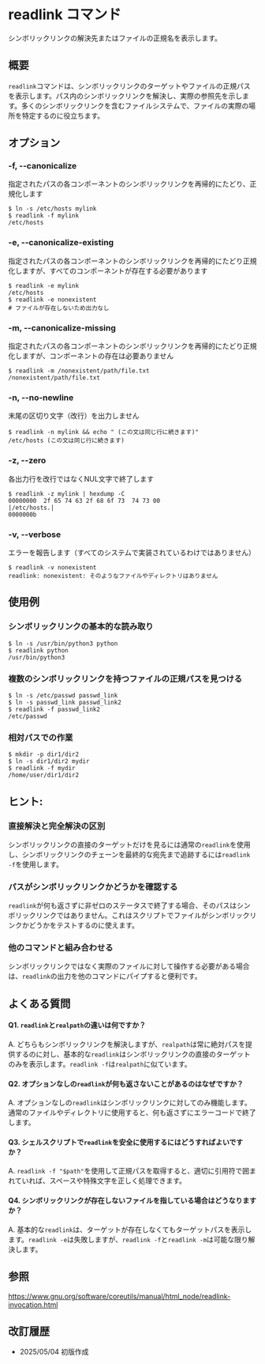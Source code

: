 # readlink コマンド

シンボリックリンクの解決先またはファイルの正規名を表示します。

## 概要

`readlink`コマンドは、シンボリックリンクのターゲットやファイルの正規パスを表示します。パス内のシンボリックリンクを解決し、実際の参照先を示します。多くのシンボリックリンクを含むファイルシステムで、ファイルの実際の場所を特定するのに役立ちます。

## オプション

### **-f, --canonicalize**

指定されたパスの各コンポーネントのシンボリックリンクを再帰的にたどり、正規化します

```console
$ ln -s /etc/hosts mylink
$ readlink -f mylink
/etc/hosts
```

### **-e, --canonicalize-existing**

指定されたパスの各コンポーネントのシンボリックリンクを再帰的にたどり正規化しますが、すべてのコンポーネントが存在する必要があります

```console
$ readlink -e mylink
/etc/hosts
$ readlink -e nonexistent
# ファイルが存在しないため出力なし
```

### **-m, --canonicalize-missing**

指定されたパスの各コンポーネントのシンボリックリンクを再帰的にたどり正規化しますが、コンポーネントの存在は必要ありません

```console
$ readlink -m /nonexistent/path/file.txt
/nonexistent/path/file.txt
```

### **-n, --no-newline**

末尾の区切り文字（改行）を出力しません

```console
$ readlink -n mylink && echo " (この文は同じ行に続きます)"
/etc/hosts (この文は同じ行に続きます)
```

### **-z, --zero**

各出力行を改行ではなくNUL文字で終了します

```console
$ readlink -z mylink | hexdump -C
00000000  2f 65 74 63 2f 68 6f 73  74 73 00                 |/etc/hosts.|
0000000b
```

### **-v, --verbose**

エラーを報告します（すべてのシステムで実装されているわけではありません）

```console
$ readlink -v nonexistent
readlink: nonexistent: そのようなファイルやディレクトリはありません
```

## 使用例

### シンボリックリンクの基本的な読み取り

```console
$ ln -s /usr/bin/python3 python
$ readlink python
/usr/bin/python3
```

### 複数のシンボリックリンクを持つファイルの正規パスを見つける

```console
$ ln -s /etc/passwd passwd_link
$ ln -s passwd_link passwd_link2
$ readlink -f passwd_link2
/etc/passwd
```

### 相対パスでの作業

```console
$ mkdir -p dir1/dir2
$ ln -s dir1/dir2 mydir
$ readlink -f mydir
/home/user/dir1/dir2
```

## ヒント:

### 直接解決と完全解決の区別

シンボリックリンクの直接のターゲットだけを見るには通常の`readlink`を使用し、シンボリックリンクのチェーンを最終的な宛先まで追跡するには`readlink -f`を使用します。

### パスがシンボリックリンクかどうかを確認する

`readlink`が何も返さずに非ゼロのステータスで終了する場合、そのパスはシンボリックリンクではありません。これはスクリプトでファイルがシンボリックリンクかどうかをテストするのに使えます。

### 他のコマンドと組み合わせる

シンボリックリンクではなく実際のファイルに対して操作する必要がある場合は、`readlink`の出力を他のコマンドにパイプすると便利です。

## よくある質問

#### Q1. `readlink`と`realpath`の違いは何ですか？
A. どちらもシンボリックリンクを解決しますが、`realpath`は常に絶対パスを提供するのに対し、基本的な`readlink`はシンボリックリンクの直接のターゲットのみを表示します。`readlink -f`は`realpath`に似ています。

#### Q2. オプションなしの`readlink`が何も返さないことがあるのはなぜですか？
A. オプションなしの`readlink`はシンボリックリンクに対してのみ機能します。通常のファイルやディレクトリに使用すると、何も返さずにエラーコードで終了します。

#### Q3. シェルスクリプトで`readlink`を安全に使用するにはどうすればよいですか？
A. `readlink -f "$path"`を使用して正規パスを取得すると、適切に引用符で囲まれていれば、スペースや特殊文字を正しく処理できます。

#### Q4. シンボリックリンクが存在しないファイルを指している場合はどうなりますか？
A. 基本的な`readlink`は、ターゲットが存在しなくてもターゲットパスを表示します。`readlink -e`は失敗しますが、`readlink -f`と`readlink -m`は可能な限り解決します。

## 参照

https://www.gnu.org/software/coreutils/manual/html_node/readlink-invocation.html

## 改訂履歴

- 2025/05/04 初版作成